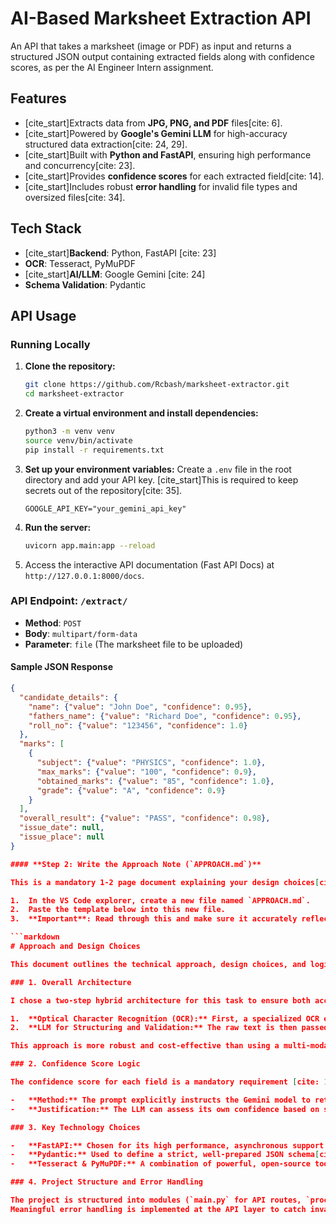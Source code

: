 # AI-Based Marksheet Extraction API

An API that takes a marksheet (image or PDF) as input and returns a structured JSON output containing extracted fields along with confidence scores, as per the AI Engineer Intern assignment.

## Features

- [cite_start]Extracts data from **JPG, PNG, and PDF** files[cite: 6].
- [cite_start]Powered by **Google's Gemini LLM** for high-accuracy structured data extraction[cite: 24, 29].
- [cite_start]Built with **Python and FastAPI**, ensuring high performance and concurrency[cite: 23].
- [cite_start]Provides **confidence scores** for each extracted field[cite: 14].
- [cite_start]Includes robust **error handling** for invalid file types and oversized files[cite: 34].

## Tech Stack

- [cite_start]**Backend**: Python, FastAPI [cite: 23]
- **OCR**: Tesseract, PyMuPDF
- [cite_start]**AI/LLM**: Google Gemini [cite: 24]
- **Schema Validation**: Pydantic

## API Usage

### Running Locally

1.  **Clone the repository:**
    ```bash
    git clone https://github.com/Rcbash/marksheet-extractor.git
    cd marksheet-extractor
    ```
2.  **Create a virtual environment and install dependencies:**
    ```bash
    python3 -m venv venv
    source venv/bin/activate
    pip install -r requirements.txt
    ```
3.  **Set up your environment variables:**
    Create a `.env` file in the root directory and add your API key. [cite_start]This is required to keep secrets out of the repository[cite: 35].
    ```
    GOOGLE_API_KEY="your_gemini_api_key"
    ```
4.  **Run the server:**
    ```bash
    uvicorn app.main:app --reload
    ```
5.  Access the interactive API documentation (Fast API Docs) at `http://127.0.0.1:8000/docs`.

### API Endpoint: `/extract/`

-   **Method**: `POST`
-   **Body**: `multipart/form-data`
-   **Parameter**: `file` (The marksheet file to be uploaded)

#### Sample JSON Response
```json
{
  "candidate_details": {
    "name": {"value": "John Doe", "confidence": 0.95},
    "fathers_name": {"value": "Richard Doe", "confidence": 0.95},
    "roll_no": {"value": "123456", "confidence": 1.0}
  },
  "marks": [
    {
      "subject": {"value": "PHYSICS", "confidence": 1.0},
      "max_marks": {"value": "100", "confidence": 0.9},
      "obtained_marks": {"value": "85", "confidence": 1.0},
      "grade": {"value": "A", "confidence": 0.9}
    }
  ],
  "overall_result": {"value": "PASS", "confidence": 0.98},
  "issue_date": null,
  "issue_place": null
}

#### **Step 2: Write the Approach Note (`APPROACH.md`)**

This is a mandatory 1-2 page document explaining your design choices[cite: 59].

1.  In the VS Code explorer, create a new file named `APPROACH.md`.
2.  Paste the template below into this new file.
3.  **Important**: Read through this and make sure it accurately reflects your understanding. You should rephrase parts of it in your own words to demonstrate your personal thought process.

```markdown
# Approach and Design Choices

This document outlines the technical approach, design choices, and logic behind the AI Marksheet Extraction API, as required for the assignment submission[cite: 59].

### 1. Overall Architecture

I chose a two-step hybrid architecture for this task to ensure both accuracy and efficiency:

1.  **Optical Character Recognition (OCR):** First, a specialized OCR engine (`Tesseract` for images, `PyMuPDF` for text-based PDFs) extracts the raw text from the document. This separation of concerns ensures we get the best possible text extraction before any interpretation happens.
2.  **LLM for Structuring and Validation:** The raw text is then passed to a Large Language Model (Google Gemini). The LLM's role is not to read the image, but to act as a reasoning engine to understand, parse, and structure the often messy OCR output into a clean, predefined JSON format. The LLM is used specifically for structuring, normalizing, and validating extracted data[cite: 24].

This approach is more robust and cost-effective than using a multi-modal model for everything, as it leverages the best tool for each part of the job.

### 2. Confidence Score Logic

The confidence score for each field is a mandatory requirement [cite: 14], and its logic must be explained[cite: 36]. My approach is **LLM Self-Evaluation**.

-   **Method:** The prompt explicitly instructs the Gemini model to return a confidence score between 0.0 and 1.0 for every field it extracts.
-   **Justification:** The LLM can assess its own confidence based on several factors, such as ambiguity in the OCR text (e.g., "Nane" vs. "Name"), the proximity of a label to its value, and whether the extracted value fits an expected pattern (like a date). This provides a more context-aware confidence score than a simple statistical probability. This method avoids relying solely on regex or rules[cite: 49].

### 3. Key Technology Choices

-   **FastAPI:** Chosen for its high performance, asynchronous support (which helps handle concurrent requests as required [cite: 33]), and automatic interactive documentation, which is perfect for API development.
-   **Pydantic:** Used to define a strict, well-prepared JSON schema[cite: 15, 46]. This ensures that the API always returns a consistent and predictable output, and it helps validate the LLM's response before sending it to the client.
-   **Tesseract & PyMuPDF:** A combination of powerful, open-source tools to handle both image-based and text-based documents, fulfilling the requirement to support both images and PDFs[cite: 32].

### 4. Project Structure and Error Handling

The project is structured into modules (`main.py` for API routes, `processing.py` for core logic, `schemas.py` for data models) for clean, maintainable code[cite: 44].
Meaningful error handling is implemented at the API layer to catch invalid file types, oversized files (max 10MB) [cite: 6], and failures during the extraction process, returning clear HTTP status codes and messages to the user[cite: 34].
